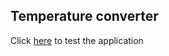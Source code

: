 ## Temperature converter

Click [here](https://paul-funston.github.io/guessing-game/) to test the application
